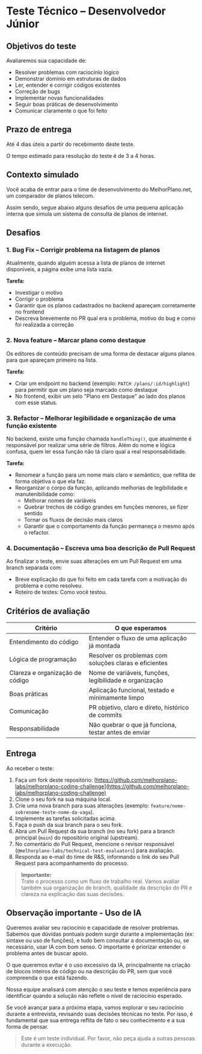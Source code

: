 # Teste Técnico – Desenvolvedor Júnior

## Objetivos do teste

Avaliaremos sua capacidade de:

- Resolver problemas com raciocínio lógico
- Demonstrar domínio em estruturas de dados
- Ler, entender e corrigir códigos existentes
- Correção de bugs
- Implementar novas funcionalidades
- Seguir boas práticas de desenvolvimento
- Comunicar claramente o que foi feito

## Prazo de entrega

Até 4 dias úteis a partir do recebimento deste teste.

O tempo estimado para resolução do teste é de 3 a 4 horas.

## Contexto simulado

Você acaba de entrar para o time de desenvolvimento do MelhorPlano.net, um comparador de planos telecom.

Assim sendo, segue abaixo alguns desafios de uma pequena aplicação interna que simula um sistema de consulta de planos de internet.

## Desafios

### 1. Bug Fix – Corrigir problema na listagem de planos

Atualmente, quando alguém acessa a lista de planos de internet disponíveis, a página exibe uma lista vazia.

**Tarefa:**

- Investigar o motivo
- Corrigir o problema
- Garantir que os planos cadastrados no backend apareçam corretamente no frontend
- Descreva brevemente no PR qual era o problema, motivo do bug e como foi realizada a correção

### 2. Nova feature – Marcar plano como destaque

Os editores de conteúdo precisam de uma forma de destacar alguns planos para que apareçam primeiro na lista.

**Tarefa:**

- Criar um endpoint no backend (exemplo: `PATCH /plans/:id/highlight`) para permitir que um plano seja marcado como destaque
- No frontend, exibir um selo "Plano em Destaque" ao lado dos planos com esse status.

### 3. Refactor – Melhorar legibilidade e organização de uma função existente

No backend, existe uma função chamada `handleThing()`, que atualmente é responsável por realizar uma série de filtros. Além do nome e lógica confusa, quem ler essa função não tá claro qual a real responsabilidade.

**Tarefa:**

- Renomear a função para um nome mais claro e semântico, que reflita de forma objetiva o que ela faz.
- Reorganizar o corpo da função, aplicando melhorias de legibilidade e manutenibilidade como:
  - Melhorar nomes de variáveis
  - Quebrar trechos de código grandes em funções menores, se fizer sentido
  - Tornar os fluxos de decisão mais claros
  - Garantir que o comportamento da função permaneça o mesmo após o refactor.

### 4. Documentação – Escreva uma boa descrição de Pull Request

Ao finalizar o teste, envie suas alterações em um Pull Request em uma branch separada com:

- Breve explicação do que foi feito em cada tarefa com a motivação do problema e como resolveu.
- Roteiro de testes: Como você testou.

## Critérios de avaliação

| Critério                        | O que esperamos                                        |
| ------------------------------- | ------------------------------------------------------ |
| Entendimento do código          | Entender o fluxo de uma aplicação já montada           |
| Lógica de programação           | Resolver os problemas com soluções claras e eficientes |
| Clareza e organização de código | Nome de variáveis, funções, legibilidade e organização |
| Boas práticas                   | Aplicação funcional, testado e minimamente limpo       |
| Comunicação                     | PR objetivo, claro e direto, histórico de commits      |
| Responsabilidade                | Não quebrar o que já funciona, testar antes de enviar  |

## Entrega

Ao receber o teste:

1. Faça um fork deste repositório: [https://github.com/melhorplano-labs/melhorplano-coding-challenge](https://github.com/melhorplano-labs/melhorplano-coding-challenge)
2. Clone o seu fork na sua máquina local.
3. Crie uma nova branch para suas alterações (exemplo: `feature/nome-sobrenome-teste-nome-da-vaga`).
4. Implemente as tarefas solicitadas acima.
5. Faça o push da sua branch para o seu fork.
6. Abra um Pull Request da sua branch (no seu fork) para a branch principal (`main`) do repositório original (upstream).
7. No comentário do Pull Request, mencione o revisor responsável (`@melhorplano-labs/technical-test-evaluators`) para avaliação.
8. Responda ao e-mail do time de R&S, informando o link do seu Pull Request para acompanhamento do processo.

> **Importante:**  
> Trate o processo como um fluxo de trabalho real. Vamos avaliar também sua organização de branch, qualidade da descrição do PR e clareza na explicação das suas decisões.

## Observação importante - Uso de IA

Queremos avaliar seu raciocínio e capacidade de resolver problemas. Sabemos que dúvidas pontuais podem surgir durante a implementação (ex: sintaxe ou uso de funções), e tudo bem consultar a documentação ou, se necessário, usar IA com bom senso. O importante é priorizar entender o problema antes de buscar apoio.

O que queremos evitar é o uso excessivo da IA, principalmente na criação de blocos inteiros de código ou na descrição do PR, sem que você compreenda o que está fazendo.

Nossa equipe analisará com atenção o seu teste e temos experiência para identificar quando a solução não reflete o nível de raciocínio esperado.

Se você avançar para a próxima etapa, vamos explorar o seu raciocínio durante a entrevista, revisando suas decisões técnicas no teste. Por isso, é fundamental que sua entrega reflita de fato o seu conhecimento e a sua forma de pensar.

> Este é um teste individual. Por favor, não peça ajuda a outras pessoas durante a execução.
